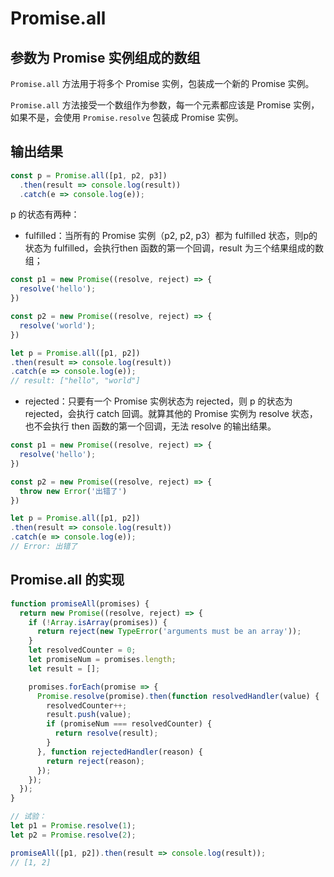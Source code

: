 # Promise.all

## 参数为 Promise 实例组成的数组

`Promise.all` 方法用于将多个 Promise 实例，包装成一个新的 Promise 实例。

`Promise.all` 方法接受一个数组作为参数，每一个元素都应该是 Promise 实例，如果不是，会使用 `Promise.resolve` 包装成 Promise 实例。

## 输出结果

```js
const p = Promise.all([p1, p2, p3])
  .then(result => console.log(result))
  .catch(e => console.log(e));
```

p 的状态有两种：

- fulfilled：当所有的 Promise 实例（p2, p2, p3）都为 fulfilled 状态，则p的状态为 fulfilled，会执行then 函数的第一个回调，result 为三个结果组成的数组；

```js
const p1 = new Promise((resolve, reject) => {
  resolve('hello');
})

const p2 = new Promise((resolve, reject) => {
  resolve('world');
})

let p = Promise.all([p1, p2])
.then(result => console.log(result))
.catch(e => console.log(e));
// result: ["hello", "world"]
```

- rejected：只要有一个 Promise 实例状态为 rejected，则 p 的状态为 rejected，会执行 catch 回调。就算其他的 Promise 实例为 resolve 状态，也不会执行 then 函数的第一个回调，无法 resolve 的输出结果。

```js
const p1 = new Promise((resolve, reject) => {
  resolve('hello');
})

const p2 = new Promise((resolve, reject) => {
  throw new Error('出错了')
})

let p = Promise.all([p1, p2])
.then(result => console.log(result))
.catch(e => console.log(e));
// Error: 出错了
```

## Promise.all 的实现

```js
function promiseAll(promises) {
  return new Promise((resolve, reject) => {
    if (!Array.isArray(promises)) {
      return reject(new TypeError('arguments must be an array'));
    }
    let resolvedCounter = 0;
    let promiseNum = promises.length;
    let result = [];

    promises.forEach(promise => {
      Promise.resolve(promise).then(function resolvedHandler(value) {
        resolvedCounter++;
        result.push(value);
        if (promiseNum === resolvedCounter) {
          return resolve(result);
        }
      }, function rejectedHandler(reason) {
        return reject(reason);
      });
    });
  });
}

// 试验：
let p1 = Promise.resolve(1);
let p2 = Promise.resolve(2);

promiseAll([p1, p2]).then(result => console.log(result));
// [1, 2]
```

